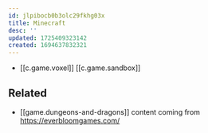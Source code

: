 ```yaml
---
id: jlpibocb0b3olc29fkhg03x
title: Minecraft
desc: ''
updated: 1725409323142
created: 1694637832321
---
```


- [[c.game.voxel]] [[c.game.sandbox]]


## Related

- [[game.dungeons-and-dragons]] content coming from https://everbloomgames.com/